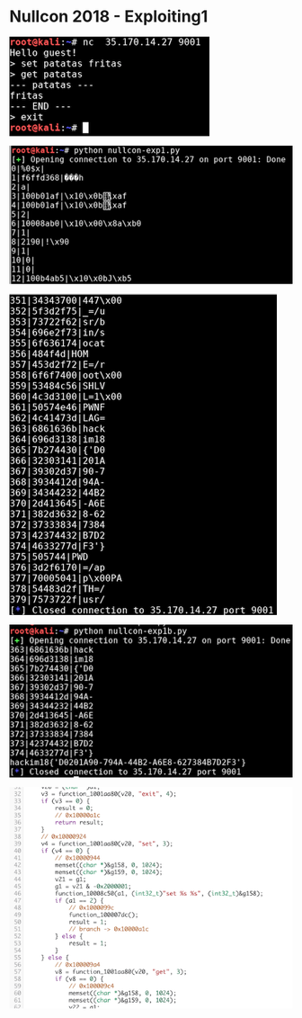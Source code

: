 # Nullcon 2018 - Exploiting1

![](img/exp1-001.png)

![](img/exp1-002.png)

![](img/exp1-003.png)

![](img/exp1-004.png)

![](img/exp1-source.png)

